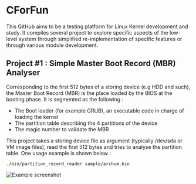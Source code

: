 # CForFun
This GitHub aims to be a testing platform for Linux Kernel development and study. It compiles several project to explore specific aspects of the low-level system through simplified re-implementation of specific features or through various module development.

## Project #1 : Simple Master Boot Record (MBR) Analyser
Corresponding to the first 512 bytes of a storing device (e.g HDD and such), the Master Boot Record (MBR) is the place loaded by the BIOS at the booting phase. It is segmented as the following :
- The Boot loader (for example GRUB), an executable code in charge of loading the kernel
- The partition table describing the 4 partitions of the device
- The magic number to validate the MBR

This project takes a storing device file as argument (typically /dev/sda or VM image files), read the first 512 bytes and tries to analyse the partition table. One usage example is shown below :
```
./bin/partition_record_reader sample/archvm.bin
```
![Example screenshot](doc/simpleMBRAnalyzer_example.png)

